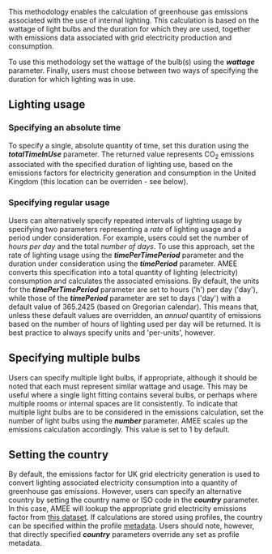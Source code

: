 This methodology enables the calculation of greenhouse gas emissions
associated with the use of internal lighting. This calculation is based
on the wattage of light bulbs and the duration for which they are used,
together with emissions data associated with grid electricity production
and consumption.

To use this methodology set the wattage of the bulb(s) using the
***wattage*** parameter. Finally, users must choose between two ways of
specifying the duration for which lighting was in use.

## Lighting usage

### Specifying an absolute time

To specify a single, absolute quantity of time, set this duration using
the ***totalTimeInUse*** parameter. The returned value represents
CO<sub>2</sub> emissions associated with the specified duration of lighting
use, based on the emissions factors for electricity generation and
consumption in the United Kingdom (this location can be overriden - see
below).

### Specifying regular usage

Users can alternatively specify repeated intervals of lighting usage by
specifying two parameters representing a *rate* of lighting usage and a
period under consideration. For example, users could set the number of
*hours per day* and the total *number of days*. To use this approach,
set the rate of lighting usage using the ***timePerTimePeriod***
parameter and the duration under consideration using the
***timePeriod*** parameter. AMEE converts this specification into a
total quantity of lighting (electricity) consumption and calculates the
associated emissions. By default, the units for the
***timePerTimePeriod*** parameter are set to hours ('h') per day
('day'), while those of the ***timePeriod*** parameter are set to days
('day') with a default value of 365.2425 (based on Gregorian calendar).
This means that, unless these default values are overridden, an *annual*
quantity of emissions based on the number of hours of lighting used per
day will be returned. It is best practice to always specify units and
'per-units', however.

## Specifying multiple bulbs

Users can specify multiple light bulbs, if appropriate, although it
should be noted that each must represent similar wattage and usage. This
may be useful where a single light fitting contains several bulbs, or
perhaps where multiple rooms or internal spaces are lit consistently. To
indicate that multiple light bulbs are to be considered in the emissions
calculation, set the number of light bulbs using the ***number***
parameter. AMEE scales up the emissions calculation accordingly. This
value is set to 1 by default.

## Setting the country

By default, the emissions factor for UK grid electricity generation is
used to convert lighting associated electricity consumption into a
quantity of greenhouse gas emissions. However, users can specify an
alternative country by setting the country name or ISO code in the
***country*** parameter. In this case, AMEE will lookup the appropriate
grid electricity emissions factor from [this
dataset](Electricity_by_country). If calculations are stored using
profiles, the country can be specified within the profile
[metadata](metadata). Users should note, however, that directly
specified ***country*** parameters override any set as profile metadata.
